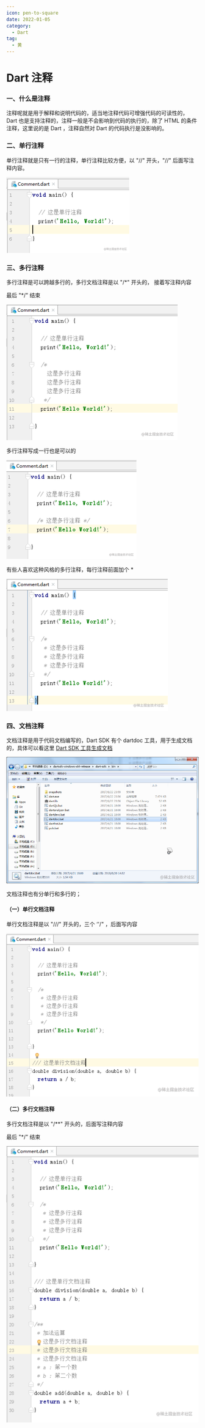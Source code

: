 ```yaml
---
icon: pen-to-square
date: 2022-01-05
category:
  - Dart
tag:
  - 黄
---
```


# Dart 注释

### 一、什么是注释

注释呢就是用于解释和说明代码的，适当地注释代码可增强代码的可读性的，Dart 也是支持注释的，注释一般是不会影响到代码的执行的，除了 HTML 的条件注释，这里说的是 Dart ，注释自然对 Dart 的代码执行是没影响的。

### 二、单行注释

单行注释就是只有一行的注释，单行注释比较方便，以 "//" 开头，"//" 后面写注释内容。



![截图](./FILES/dart_explain.md/9ca31544.png)



### 三、多行注释

多行注释是可以跨越多行的，多行文档注释是以 "/*" 开头的， 接着写注释内容

最后 "*/" 结束



![截图](./FILES/dart_explain.md/39dad13b.png)



多行注释写成一行也是可以的



![截图](./FILES/dart_explain.md/095142e6.png)



有些人喜欢这种风格的多行注释，每行注释前面加个 *



![截图](./FILES/dart_explain.md/74ad8be7.png)



### 四、文档注释

文档注释是用于代码文档编写的，Dart SDK 有个 dartdoc 工具，用于生成文档的，具体可以看这里 [Dart SDK 工具生成文档](https://link.juejin.cn/?target=https%3A%2F%2Fgithub.com%2Fdart-lang%2Fdartdoc%23generating-docs)



![截图](./FILES/dart_explain.md/421c78a7.png)

文档注释也有分单行和多行的；



#### （一）单行文档注释

单行文档注释是以 "///" 开头的，三个 ‘'/" ，后面写内容



![截图](./FILES/dart_explain.md/abb5cec6.png)



#### （二）多行文档注释

多行文档注释是以 "/**" 开头的，后面写注释内容

最后 "*/" 结束



![截图](./FILES/dart_explain.md/091869b0.png)